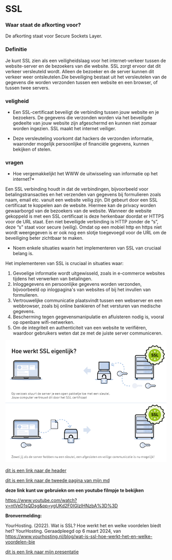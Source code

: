 # SSL
### Waar staat de afkorting voor?

De afkorting staat voor Secure Sockets Layer.

### Definitie

Je kunt SSL zien als een veiligheidslaag voor het internet-verkeer tussen de website-server en de bezoekers van die website. SSL zorgt ervoor dat dit verkeer versleuteld wordt. Alleen de bezoeker en de server kunnen dit verkeer weer ontsleutelen.Die beveiliging bestaat uit het versleutelen van de gegevens die worden verzonden tussen een website en een browser, of tussen twee servers.

### veligheid
* Een SSL-certificaat beveiligt de verbinding tussen jouw website en je bezoekers. De gegevens die verzonden worden via het beveiligde gedeelte van jouw website zijn afgeschermd en kunnen niet zomaar worden ingezien. SSL maakt het internet veiliger.

* Deze versleuteling voorkomt dat hackers de verzonden informatie, waaronder mogelijk persoonlijke of financiële gegevens, kunnen bekijken of stelen.

### vragen
* Hoe vergemakkelijkt het WWW de uitwisseling van informatie op het internet?*

Een SSL verbinding houdt in dat de verbindingen, bijvoorbeeld voor betalingstransacties en het verzenden van gegevens bij formulieren zoals naam, email etc. vanuit een website veilig zijn. Dit gebeurt door een SSL certificaat te koppelen aan de website. Hiermee kan de privacy worden gewaarborgd van de bezoekers van de website. Wanneer de website gekoppeld is met een SSL certificaat is deze herkenbaar doordat er HTTPS voor de URL staat. Een niet beveiligde verbinding is HTTP zonder de “s”, deze “s” staat voor secure (veilig). Omdat op een mobiel http en https niet wordt weergegeven is er ook nog een slotje toegevoegd voor de URL om de beveiliging beter zichtbaar te maken.

* Noem enkele situaties waarin het implementeren van SSL van cruciaal belang is. 

Het implementeren van SSL  is cruciaal in situaties waar:

1. Gevoelige informatie wordt uitgewisseld, zoals in e-commerce websites tijdens het verwerken van betalingen.
2. Inloggegevens en persoonlijke gegevens worden verzonden, bijvoorbeeld op inlogpagina's van websites of bij het invullen van formulieren.
3. Vertrouwelijke communicatie plaatsvindt tussen een webserver en een webbrowser, zoals bij online bankieren of het versturen van medische gegevens.
4. Bescherming tegen gegevensmanipulatie en afluisteren nodig is, vooral op openbare wifi-netwerken.
5. Om de integriteit en authenticiteit van een website te verifiëren, waardoor gebruikers weten dat ze met de juiste server communiceren.
   

![een photo](image.png)

[dit is een link naar de header](#SSL)

[dit is een link naar de tweede pagina van mijn md](#[text](tweedepage.md))


**deze link kunt uw gebruiekn om een youtube filmpje te bekijken**

https://www.youtube.com/watch?v=ntVeD1sQDsg&pp=ygUKd2F0IGlzIHNzbA%3D%3D 

**Bronvermelding:**

YourHosting. (2022). Wat is SSL? Hoe werkt het en welke voordelen biedt het? YourHosting. Geraadpleegd op 6 maart 2024, van https://www.yourhosting.nl/blog/wat-is-ssl-hoe-werkt-het-en-welke-voordelen-bie

[dit is een link naar mijn presentatie](presentatie.html)
